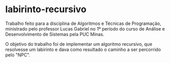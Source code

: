 # labirinto-recursivo

Trabalho feito para a disciplina de Algoritmos e Técnicas de Programação, ministrado pelo professor Lucas Gabriel no 1º período do curso de Análise e Desenvolvimento de Sistemas pela PUC Minas.

O objetivo do trabalho foi de implementar um algoritmo recursivo, que resolvesse um labirinto e dava como resultado o caminho a ser percorrido pelo "NPC".
